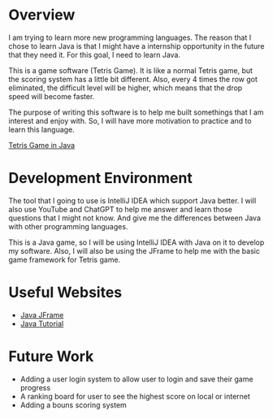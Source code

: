 # Overview

I am trying to learn more new programming languages. The reason that I chose to learn Java is that I might have a internship opportunity in the future that they need it. For this goal, I need to learn Java.

This is a game software (Tetris Game). It is like a normal Tetris game, but the scoring system has a little bit different. Also, every 4 times the row got eliminated, the difficult level will be higher, which means that the drop speed will become faster. 

The purpose of writing this software is to help me built somethings that I am interest and enjoy with. So, I will have more motivation to practice and to learn this language.

[Tetris Game in Java](https://youtu.be/24R19F8LZYk)

# Development Environment

The tool that I going to use is IntelliJ IDEA which support Java better. I will also use YouTube and ChatGPT to help me answer and learn those questions that I might not know. And give me the differences between Java with other programming languages.

This is a Java game, so I will be using IntelliJ IDEA with Java on it to develop my software. Also, I will also be using the JFrame to help me with the basic game framework for Tetris game.

# Useful Websites

- [Java JFrame](https://www.geeksforgeeks.org/java-jframe/)
- [Java Tutorial](https://www.geeksforgeeks.org/java/)

# Future Work

- Adding a user login system to allow user to login and save their game progress
- A ranking board for user to see the highest score on local or internet
- Adding a bouns scoring system

